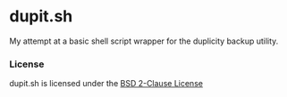 # dupit.sh
My attempt at a basic shell script wrapper for the duplicity backup utility. 


### License
dupit.sh is licensed under the [BSD 2-Clause License](https://opensource.org/licenses/BSD-2-Clause)